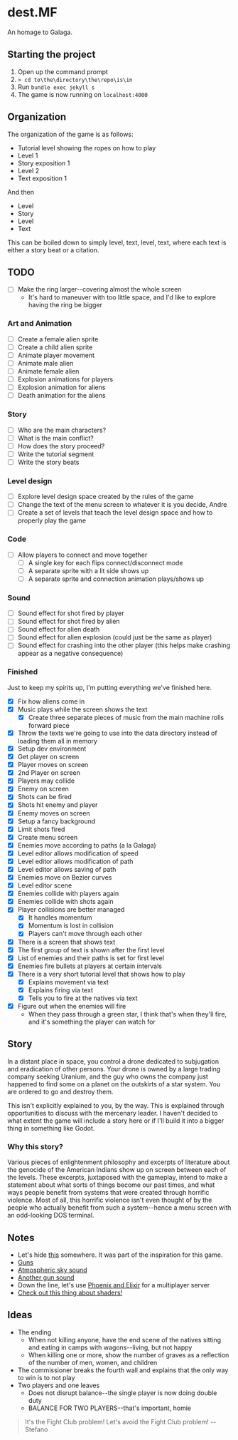 # dest.MF

An homage to Galaga.

## Starting the project

1. Open up the command prompt
2. `> cd to\the\directory\the\repo\is\in`
3. Run `bundle exec jekyll s`
4. The game is now running on `localhost:4000`

## Organization

The organization of the game is as follows:

* Tutorial level showing the ropes on how to play
* Level 1
* Story exposition 1
* Level 2
* Text exposition 1

And then

* Level
* Story
* Level
* Text

This can be boiled down to simply level, text, level, text, where each text is either a story beat or a citation.

## TODO

- [ ] Make the ring larger--covering almost the whole screen
	* It's hard to maneuver with too little space, and I'd like to explore having the ring be bigger

### Art and Animation

- [ ] Create a female alien sprite
- [ ] Create a child alien sprite
- [ ] Animate player movement
- [ ] Animate male alien
- [ ] Animate female alien
- [ ] Explosion animations for players
- [ ] Explosion animation for aliens
- [ ] Death animation for the aliens

### Story

- [ ] Who are the main characters?
- [ ] What is the main conflict?
- [ ] How does the story proceed?
- [ ] Write the tutorial segment
- [ ] Write the story beats

### Level design

- [ ] Explore level design space created by the rules of the game
- [ ] Change the text of the menu screen to whatever it is you decide, Andre
- [ ] Create a set of levels that teach the level design space and how to properly play the game

### Code

- [ ] Allow players to connect and move together
	- [ ] A single key for each flips connect/disconnect mode
	- [ ] A separate sprite with a lit side shows up
	- [ ] A separate sprite and connection animation plays/shows up

### Sound

- [ ] Sound effect for shot fired by player
- [ ] Sound effect for shot fired by alien
- [ ] Sound effect for alien death
- [ ] Sound effect for alien explosion (could just be the same as player)
- [ ] Sound effect for crashing into the other player (this helps make crashing appear as a negative consequence)

### Finished

Just to keep my spirits up, I'm putting everything we've finished here.

- [x] Fix how aliens come in
- [x] Music plays while the screen shows the text
	- [x] Create three separate pieces of music from the main machine rolls forward piece
- [x] Throw the texts we're going to use into the data directory instead of loading them all in memory
- [x] Setup dev environment
- [x] Get player on screen
- [x] Player moves on screen
- [x] 2nd Player on screen
- [x] Players may collide
- [x] Enemy on screen
- [x] Shots can be fired
- [x] Shots hit enemy and player
- [x] Enemy moves on screen
- [x] Setup a fancy background
- [x] Limit shots fired
- [x] Create menu screen
- [x] Enemies move according to paths (a la Galaga)
- [x] Level editor allows modification of speed
- [x] Level editor allows modification of path
- [x] Level editor allows saving of path
- [x] Enemies move on Bezier curves
- [x] Level editor scene
- [x] Enemies collide with players again
- [x] Enemies collide with shots again
- [x] Player collisions are better managed
	- [x] It handles momentum
	- [x] Momentum is lost in collision
	- [x] Players can't move through each other
- [x] There is a screen that shows text
- [x] The first group of text is shown after the first level
- [x] List of enemies and their paths is set for first level
- [x] Enemies fire bullets at players at certain intervals
- [x] There is a very short tutorial level that shows how to play
	- [x] Explains movement via text
	- [x] Explains firing via text
	- [x] Tells you to fire at the natives via text
- [x] Figure out when the enemies will fire
	* When they pass through a green star, I think that's when they'll fire, and it's something the player can watch for

## Story

In a distant place in space, you control a drone dedicated to subjugation and eradication of other persons. Your drone is owned by a large trading company seeking
Uranium, and the guy who owns the company just happened to find some on a planet on the outskirts of a star system. You are ordered to go and destroy them.

This isn't explicitly explained to you, by the way. This is explained through opportunities to discuss with the mercenary leader. I haven't decided to what extent
the game will include a story here or if I'll build it into a bigger thing in something like Godot.

### Why this story?

Various pieces of enlightenment philosophy and excerpts of literature about the genocide of the American Indians show up on screen between each of the levels. These excerpts, juxtaposed with the gameplay, intend to make a statement about what sorts of things become our past times, and what ways people benefit from systems that were created through horrific violence. Most of all, this horrific violence isn't even thought of by the people who actually benefit from such a system--hence a menu screen with an odd-looking DOS terminal.

## Notes

* Let's hide [this](https://www.youtube.com/watch?v=ARz6kYS12cg) somewhere. It was part of the inspiration for this game.
* [Guns](https://opengameart.org/content/4-projectile-launches)
* [Atmospheric sky sound](https://opengameart.org/content/red-eclipse-sounds)
* [Another gun sound](https://opengameart.org/content/residue-sfx)
* Down the line, let's use [Phoenix and Elixir](https://www.youtube.com/watch?v=I5L9_cXwBcU) for a multiplayer server
* [Check out this thing about shaders!](https://www.dynetisgames.com/2018/12/09/shaders-phaser-3/)

## Ideas

* The ending
	* When not killing anyone, have the end scene of the natives sitting and eating in camps with wagons--living, but not happy
	* When killing one or more, show the number of graves as a reflection of the number of men, women, and children
* The commissioner breaks the fourth wall and explains that the only way to win is to not play
* Two players and one leaves
	* Does not disrupt balance--the single player is now doing double duty
	* BALANCE FOR TWO PLAYERS--that's important, homie


> It's the Fight Club problem! Let's avoid the Fight Club problem!
>     -- Stefano
